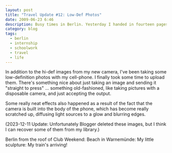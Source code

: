 ```yaml
---
layout: post
title: "Travel Update #12: Low-Def Photos"
date: 2009-06-23 6:46
description: Busy times in Berlin. Yesterday I handed in fourteen pages of pure German text for my two literature courses.
category: blog
tags:
  - berlin
  - internship
  - schoolwork
  - travel
  - life
---
```

In addition to the hi-def images from my new camera, I've been taking some low-definition photos with my cell-phone. I finally took some time to upload them. There's something nice about just taking an image and sending it "straight to press" ... something old-fashioned, like taking pictures with a disposable camera, and just accepting the output.  
  
Some really neat effects also happened as a result of the fact that the camera is built into the body of the phone, which has become really scratched up, diffusing light sources to a glow and blurring edges.

(2023-12-11 Update: Unfortunately Blogger deleted these images, but I think I can recover some of them from my library.)

Berlin from the roof of Club Weekend:
Beach in Warnemünde:
My little sculpture:
My train's arriving!